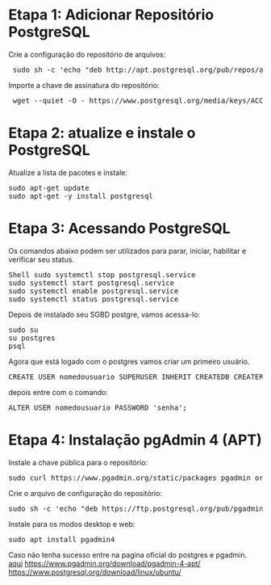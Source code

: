 <h1>Etapa 1: Adicionar Repositório PostgreSQL</h1>

Crie a configuração do repositório de arquivos:
<pre>
 <span style="font-weight: 400">sudo sh -c 'echo "deb http://apt.postgresql.org/pub/repos/apt $ (lsb_release -cs) -pgdg main"> /etc/apt/sources.list.d/pgdg.list'</span>
</pre>
  
Importe a chave de assinatura do repositório:
<pre>
 <span style="font-weight: 400">wget --quiet -O - https://www.postgresql.org/media/keys/ACCC4CF8.asc | sudo apt-key add -</span>
</pre>

<h1>Etapa 2: atualize e instale o PostgreSQL</h1>

Atualize a lista de pacotes e instale:
<pre>
<span style="font-weight: 400">sudo apt-get update
sudo apt-get -y install postgresql</span>
</pre>

<h1>Etapa 3: Acessando PostgreSQL</h1>

Os comandos abaixo podem ser utilizados para parar, iniciar, habilitar e verificar seu status.
<pre>
<span style="font-weight: 400">Shell sudo systemctl stop postgresql.service
sudo systemctl start postgresql.service
sudo systemctl enable postgresql.service
sudo systemctl status postgresql.service</span>
</pre>


Depois de instalado seu SGBD postgre, vamos acessa-lo:

<pre>
<span style="font-weight: 400">sudo su
su postgres
psql</span>
</pre>

Agora que está logado com o postgres vamos criar um primeiro usuário.

<pre>
<span style="font-weight: 400">CREATE USER nomedousuario SUPERUSER INHERIT CREATEDB CREATEROLE;</span>
</pre>

depois entre com o comando:

<pre>
<span style="font-weight: 400">ALTER USER nomedousuario PASSWORD 'senha';</span>
</pre>

<h1>Etapa 4: Instalação pgAdmin 4 (APT)</h1>

Instale a chave pública para o repositório:
<pre>
<span style="font-weight: 400">sudo curl https://www.pgadmin.org/static/packages_pgadmin_org.pub | sudo apt-key add</span>
</pre>

Crie o arquivo de configuração do repositório:
<pre>
<span style="font-weight: 400">sudo sh -c 'echo "deb https://ftp.postgresql.org/pub/pgadmin/pgadmin4/apt/$(lsb_release -cs) pgadmin4 main"> /etc/apt/sources.list.d/pgadmin4.list && apt update '</span>
</pre>

Instale para os modos desktop e web:
<pre>
<span style="font-weight: 400">sudo apt install pgadmin4</span>
</pre>

Caso não tenha sucesso entre na pagina oficial do postgres e pgadmin.
<a href="https://www.pgadmin.org/download/pgadmin-4-apt/">aqui</a>
https://www.pgadmin.org/download/pgadmin-4-apt/
https://www.postgresql.org/download/linux/ubuntu/

